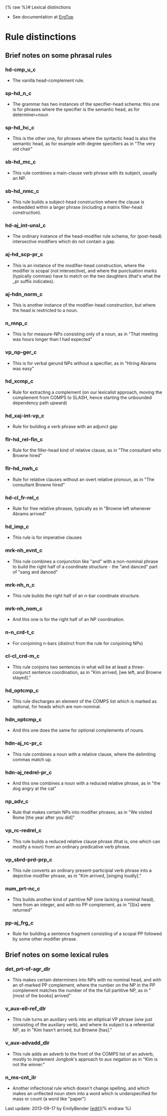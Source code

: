 {% raw %}# Lexical distinctions

- See documentation at [ErgTop](https://blog.inductorsoftware.com/docsproto/erg/ErgTop)

# Rule distinctions

## Brief notes on some phrasal rules

### hd-cmp\_u\_c

- The vanilla head-complement rule.

### sp-hd\_n\_c

- The grammar has two instances of the specifier-head schema: this one
is for phrases where the specifier is the semantic head, as for
determiner+noun

### sp-hd\_hc\_c

- This is the other one, for phrases where the syntactic head is also
the semantic head, as for example with degree specifiers as in "The
very old chair"

### sb-hd\_mc\_c

- This rule combines a main-clause verb phrase with its subject,
usually an NP.

### sb-hd\_nmc\_c

- This rule builds a subject-head construction where the clause is
embedded within a larger phrase (including a matrix filler-head
construction).

### hd-aj\_int-unsl\_c

- The ordinary instance of the head-modifier rule schema, for
(post-head) intersective modifiers which do not contain a gap.

### aj-hd\_scp-pr\_c

- This is an instance of the modifier-head construction, where the
modifier is scopal (not intersective), and where the punctuation
marks (typically commas) have to match on the two daughters (that's
what the \_pr suffix indicates).

### aj-hdn\_norm\_c

- This is another instance of the modifier-head construction, but
where the head is restricted to a noun.

### n\_mnp\_c

- This is for measure-NPs consisting only of a noun, as in "That
meeting was hours longer than I had expected"

### vp\_np-ger\_c

- This is for verbal gerund NPs without a specifier, as in "Hiring
Abrams was easy"

### hd\_xcmp\_c

- Rule for extracting a complement (on our lexicalist approach, moving
the complement from COMPS to SLASH, hence starting the unbounded
dependency path upward)

### hd\_xaj-int-vp\_c

- Rule for building a verb phrase with an adjunct gap

### flr-hd\_rel-fin\_c

- Rule for the filler-head kind of relative clause, as in "The
consultant who Browne hired"

### flr-hd\_nwh\_c

- Rule for relative clauses without an overt relative pronoun, as in
"The consultant Browne hired"

### hd-cl\_fr-rel\_c

- Rule for free relative phrases, typically as in "Browne left
whenever Abrams arrived"

### hd\_imp\_c

- This rule is for imperative clauses

### mrk-nh\_evnt\_c

- This rule combines a conjunction like "and" with a non-nominal
phrase to build the right half of a coordinate structure - the "and
danced" part of "sang and danced"

### mrk-nh\_n\_c

- This rule builds the right half of an n-bar coordinate structure.

### mrk-nh\_nom\_c

- And this one is for the right half of an NP coordination.

### n-n\_crd-t\_c

- For conjoining n-bars (distinct from the rule for conjoining NPs)

### cl-cl\_crd-m\_c

- This rule conjoins two sentences in what will be at least a
three-conjunct sentence coordination, as in "Kim arrived, \[we left,
and Browne stayed\]."

### hd\_optcmp\_c

- This rule discharges an element of the COMPS list which is marked as
optional, for heads which are non-nominal.

### hdn\_optcmp\_c

- And this one does the same for optional complements of nouns.

### hdn-aj\_rc-pr\_c

- This rule combines a noun with a relative clause, where the
delimiting commas match up.

### hdn-aj\_redrel-pr\_c

- And this one combines a noun with a reduced relative phrase, as in
"the dog angry at the cat"

### np\_adv\_c

- Rule that makes certain NPs into modifier phrases, as in "We visited
Rome \[the year after you did\]"

### vp\_rc-redrel\_c

- This rule builds a reduced relative clause phrase (that is, one
which can modify a noun) from an ordinary predicative verb phrase.

### vp\_sbrd-prd-prp\_c

- This rule converts an ordinary present-participial verb phrase into
a depictive modifier phrase, as in "Kim arrived, \[singing
loudly\]."

### num\_prt-nc\_c

- This builds another kind of partitive NP (one lacking a nominal
head), here from an integer, and with no PP complement, as in
"\[Six\] were returned"

### pp-aj\_frg\_c

- Rule for building a sentence fragment consisting of a scopal PP
followed by some other modifier phrase.

## Brief notes on some lexical rules

### det\_prt-of-agr\_dlr

- This makes certain determiners into NPs with no nominal head, and
with an of-marked PP complement, where the number on the NP in the
PP complement matches the number of the the full partitive NP, as in
"\[most of the books\] arrived"

### v\_aux-ell-ref\_dlr

- This rule turns an auxiliary verb into an elliptical VP phrase (one
just consisting of the auxiliary verb), and where its subject is a
referential NP, as in "Kim hasn't arrived, but Browne \[has\]."

### v\_aux-advadd\_dlr

- This rule adds an adverb to the front of the COMPS list of an
adverb, mostly to implement Jongbok's approach to aux negation as in
"Kim is not the winner."

### n\_ms-cnt\_ilr

- Another inflectional rule which doesn't change spelling, and which
makes an unflected noun stem into a word which is underspecified for
mass or count (a word like "paper")

Last update: 2013-09-17 by EmilyBender [[edit](https://github.com/delph-in/docs/wiki/ErgTreebankingRules/_edit)]{% endraw %}